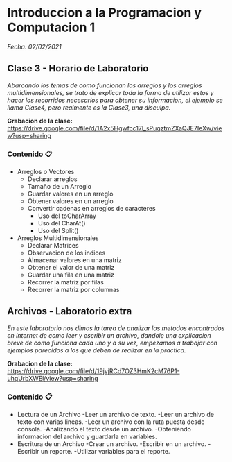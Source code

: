 # Introduccion a la Programacion y Computacion 1

_Fecha: 02/02/2021_

## Clase 3 - Horario de Laboratorio

_Abarcando los temas de como funcionan los arreglos y los arreglos multidimensionales, se trato de explicar toda la forma de utilizar estos y hacer los recorridos necesarios para obtener su informacion, el ejemplo se llama Clase4, pero realmente es la Clase3, una disculpa._

**Grabacion de la clase:** https://drive.google.com/file/d/1A2x5Hgwfcc17l_sPuqztmZXaQJE7IeXw/view?usp=sharing

### Contenido 📋

- Arreglos o Vectores
	- Declarar arreglos
	- Tamaño de un Arreglo
	- Guardar valores en un arreglo
	- Obtener valores en un arreglo
	- Convertir cadenas en arreglos de caracteres
		- Uso del toCharArray
		- Uso del CharAt()
		- Uso del Split()
- Arreglos Multidimensionales
	- Declarar Matrices
	- Observacion de los indices
	- Almacenar valores en una matriz
	- Obtener el valor de una matriz
	- Guardar una fila en una matriz
	- Recorrer la matriz por filas
	- Recorrer la matriz por columnas


## Archivos - Laboratorio extra

_En este laboratorio nos dimos la tarea de analizar los metodos encontrados en internet de como leer y escribir un archivo, dandole una explicacion breve de como funciona cada uno y a su vez, empezamos a trabajar con ejemplos parecidos a los que deben de realizar en la practica._

**Grabacion de la clase:** https://drive.google.com/file/d/19jvjRCd7OZ3HmK2cM76P1-uhqUrbXWEl/view?usp=sharing

### Contenido 📋

- Lectura de un Archivo
	-Leer un archivo de texto.
	-Leer un archivo de texto con varias lineas.
	-Leer un archivo con la ruta puesta desde consola.
	-Analizando el texto desde un archivo.
	-Obteniendo informacion del archivo y guardarla en variables.
- Escritura de un Archivo
	-Crear un archivo.
	-Escribir en un archivo.
	-Escribir un reporte.
	-Utilizar variables para el reporte.